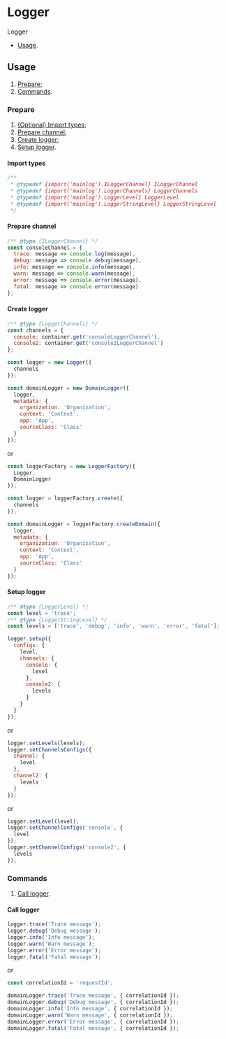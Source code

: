 # Logger
Logger

- [Usage](#usage).

## Usage
1) [Prepare](#prepare);
2) [Commands](#commands).

### Prepare
1) [(Optional) Import types](#import-types);
2) [Prepare channel](#prepare-channel);
3) [Create logger](#create-logger);
4) [Setup logger](#create-logger).

#### Import types
```js
/**
 * @typedef {import('mainlog').ILoggerChannel} ILoggerChannel
 * @typedef {import('mainlog').LoggerChannels} LoggerChannels
 * @typedef {import('mainlog').LoggerLevel} LoggerLevel
 * @typedef {import('mainlog').LoggerStringLevel} LoggerStringLevel
 */
```

#### Prepare channel
```js
/** @type {ILoggerChannel} */ 
const consoleChannel = {
  trace: message => console.log(message),
  debug: message => console.debug(message),
  info: message => console.info(message),
  warn: message => console.warn(message),
  error: message => console.error(message),
  fatal: message => console.error(message)
};
```

#### Create logger
```js
/** @type {LoggerChannels} */
const channels = {
  console: container.get('consoleLoggerChannel'),
  console2: container.get('console2LoggerChannel')
};

const logger = new Logger({
  channels
});

const domainLogger = new DomainLogger({
  logger,
  metadata: {
    organization: 'Organization',
    context: 'Context',
    app: 'App',
    sourceClass: 'Class'
  }
});
```

or

```js
const loggerFactory = new LoggerFactory({
  Logger,
  DomainLogger
});

const logger = loggerFactory.create({
  channels
});

const domainLogger = loggerFactory.createDomain({
  logger,
  metadata: {
    organization: 'Organization',
    context: 'Context',
    app: 'App',
    sourceClass: 'Class'
  }
});
```

#### Setup logger
```js
/** @type {LoggerLevel} */
const level = 'trace';
/** @type {LoggerStringLevel} */
const levels = ['trace', 'debug', 'info', 'warn', 'error', 'fatal'];

logger.setup({
  configs: {
    level,
    channels: {
      console: {
        level
      },
      console2: {
        levels
      }
    }
  }
});
```

or

```js
logger.setLevels(levels);
logger.setChannelsConfigs({
  channel: {
    level
  },
  channel2: {
    levels
  }
});
```

or

```js
logger.setLevel(level);
logger.setChannelConfigs('console', {
  level
});
logger.setChannelConfigs('console2', {
  levels
});
```

### Commands
1) [Call logger](#call-logger).

#### Call logger
```js
logger.trace('Trace message');
logger.debug('Debug message');
logger.info('Info message');
logger.warn('Warn message');
logger.error('Error message');
logger.fatal('Fatal message');
```

or

```js
const correlationId = 'requestId';

domainLogger.trace('Trace message', { correlationId });
domainLogger.debug('Debug message', { correlationId });
domainLogger.info('Info message', { correlationId });
domainLogger.warn('Warn message', { correlationId });
domainLogger.error('Error message', { correlationId });
domainLogger.fatal('Fatal message', { correlationId });
```
